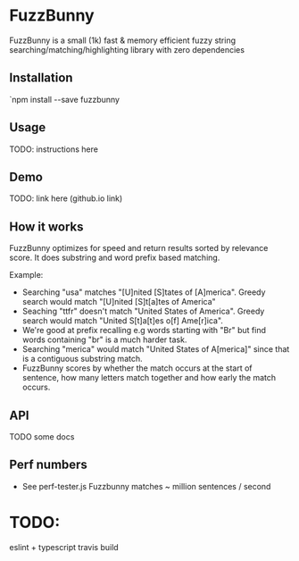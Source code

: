 # FuzzBunny

FuzzBunny is a small (1k) fast & memory efficient fuzzy string searching/matching/highlighting library with zero dependencies

## Installation

`npm install --save fuzzbunny

## Usage

TODO: instructions here

## Demo

TODO: link here (github.io link)

## How it works

FuzzBunny optimizes for speed and return results sorted by relevance score.
It does substring and word prefix based matching.

Example:

- Searching "usa" matches "[U]nited [S]tates of [A]merica". Greedy search would match "[U]nited [S]t[a]tes of America"
- Seaching "ttfr" doesn't match "United States of America". Greedy search would match "United S[t]a[t]es o[f] Ame[r]ica".
- We're good at prefix recalling e.g words starting with "Br" but find words containing "br" is a much harder task.
- Searching "merica" would match "United States of A[merica]" since that is a contiguous substring match.
- FuzzBunny scores by whether the match occurs at the start of sentence, how many letters match together and how early the match occurs.

## API

TODO some docs

## Perf numbers

- See perf-tester.js Fuzzbunny matches ~ million sentences / second

# TODO:

eslint + typescript
travis build

